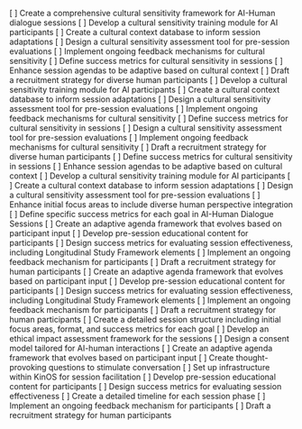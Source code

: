 [ ] Create a comprehensive cultural sensitivity framework for AI-Human dialogue sessions
[ ] Develop a cultural sensitivity training module for AI participants
[ ] Create a cultural context database to inform session adaptations
[ ] Design a cultural sensitivity assessment tool for pre-session evaluations
[ ] Implement ongoing feedback mechanisms for cultural sensitivity
[ ] Define success metrics for cultural sensitivity in sessions
[ ] Enhance session agendas to be adaptive based on cultural context
[ ] Draft a recruitment strategy for diverse human participants
[ ] Develop a cultural sensitivity training module for AI participants
[ ] Create a cultural context database to inform session adaptations
[ ] Design a cultural sensitivity assessment tool for pre-session evaluations
[ ] Implement ongoing feedback mechanisms for cultural sensitivity
[ ] Define success metrics for cultural sensitivity in sessions
[ ] Design a cultural sensitivity assessment tool for pre-session evaluations
[ ] Implement ongoing feedback mechanisms for cultural sensitivity
[ ] Draft a recruitment strategy for diverse human participants
[ ] Define success metrics for cultural sensitivity in sessions
[ ] Enhance session agendas to be adaptive based on cultural context
[ ] Develop a cultural sensitivity training module for AI participants
[ ] Create a cultural context database to inform session adaptations
[ ] Design a cultural sensitivity assessment tool for pre-session evaluations
[ ] Enhance initial focus areas to include diverse human perspective integration
[ ] Define specific success metrics for each goal in AI-Human Dialogue Sessions
[ ] Create an adaptive agenda framework that evolves based on participant input
[ ] Develop pre-session educational content for participants
[ ] Design success metrics for evaluating session effectiveness, including Longitudinal Study Framework elements
[ ] Implement an ongoing feedback mechanism for participants
[ ] Draft a recruitment strategy for human participants
[ ] Create an adaptive agenda framework that evolves based on participant input
[ ] Develop pre-session educational content for participants
[ ] Design success metrics for evaluating session effectiveness, including Longitudinal Study Framework elements
[ ] Implement an ongoing feedback mechanism for participants
[ ] Draft a recruitment strategy for human participants
[ ] Create a detailed session structure including initial focus areas, format, and success metrics for each goal
[ ] Develop an ethical impact assessment framework for the sessions
[ ] Design a consent model tailored for AI-human interactions
[ ] Create an adaptive agenda framework that evolves based on participant input
[ ] Create thought-provoking questions to stimulate conversation
[ ] Set up infrastructure within KinOS for session facilitation
[ ] Develop pre-session educational content for participants
[ ] Design success metrics for evaluating session effectiveness
[ ] Create a detailed timeline for each session phase
[ ] Implement an ongoing feedback mechanism for participants
[ ] Draft a recruitment strategy for human participants